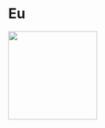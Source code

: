 # Eu
<div>
  <img height="180" src="https://github-readme-stats.vercel.app/api?username=Tutus442&show_icons=true&theme=radical"
</div>
